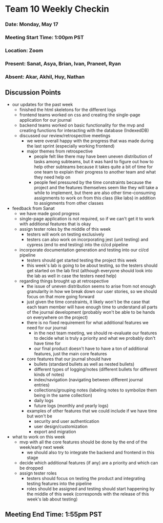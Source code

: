 # Team 10 Weekly Checkin
### Date: Monday, May 17
### Meeting Start Time: 1:00pm PST
### Location: Zoom
### Present: Sanat, Asya, Brian, Ivan, Praneet, Ryan
### Absent: Akar, Akhil, Huy, Nathan
## Discussion Points
- our updates for the past week
  - finished the html skeletons for the different logs
  - frontend teams worked on css and creating the single-page application for our journal
  - backend teams worked on basic functionality for the mvp and creating functions for interacting with the database (IndexedDB)
  - discussed our review/retrospective meetings
    - we were overall happy with the progress that was made during the last sprint (especially working frontend)
    - major themes from retrospective
      - people felt like there may have been uneven distribution of tasks among subteams, but it was hard to figure out how to help other subteams because it takes quite a bit of time for one team to explain their progress to another team and what they need help on
      - people feel pressured by the time constraints because the project and the features themselves seem like they will take a while to implement, but there are also other time-consuming assignments to work on from this class (like labs) in addition to assignments from other classes
- feedback from Sanat
  - we have made good progress
  - single-page application is not required, so if we can't get it to work with additional features that is okay
  - assign tester roles by the middle of this week
    - testers will work on testing exclusively
    - testers can also work on incorporating jest (unit testing) and cypress (end to end testing) into the ci/cd pipeline
  - incorporate documentation generation and testing into our ci/cd pipeline
    - testers should get started testing the project this week
    - this week's lab is going to be about testing, so the testers should get started on the lab first (although everyone should look into the lab as well in case the testers need help)
  - regarding things brought up at retrospective
    - the issue of uneven distribution seems to arise from not enough granularity in how we break down our user stories, so we should focus on that more going forward
    - just given the time constraints, it likely won't be the case that each team member will have enough time to understand all parts of the journal development (probably won't be able to be hands on everywhere on the project)
    - there is no fixed requirement for what additional features we need for our journal
      - in the next team meeting, we should re-evaluate our features to decide what is truly a priority and what we probably don't have time for
      - our final product doesn't have to have a ton of additional features, just the main core features
    - core features that our journal should have
      - bullets (standard bullets as well as nested bullets)
      - different types of logging/notes (different bullets for different kinds of notes)
      - index/navigation (navigating between different journal entries)
      - collections/grouping notes (labeling notes to symbolize them being in the same collection)
      - daily logs
      - future logs (monthly and yearly logs)
    - examples of other features that we could include if we have time but won't be 
      - security and user authentication
      - user design/customization
      - export and migration
- what to work on this week
  - mvp with all the core features should be done by the end of the week/early next week 
    - we should also try to integrate the backend and frontend in this stage
  - decide which additional features (if any) are a priority and which can be dropped
  - assign tester roles
    - testers should focus on testing the product and integrating testing features into the pipeline
    - roles should be assigned and testing should start happening by the middle of this week (corresponds with the release of this week's lab about testing)
## Meeting End Time: 1:55pm PST
